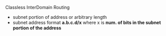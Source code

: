  Classless InterDomain Routing
- subnet portion of address or arbitrary length
- subnet address format **a.b.c.d/x** where x is **num. of bits in the subnet portion of the address**